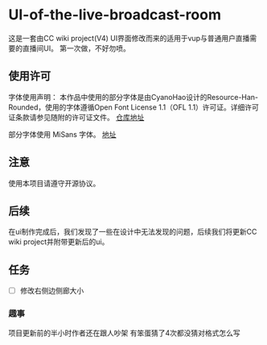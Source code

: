 # UI-of-the-live-broadcast-room

这是一套由CC wiki project(V4) UI界面修改而来的适用于vup与普通用户直播需要的直播间UI。
第一次做，不好勿喷。

## 使用许可

字体使用声明：
本作品中使用的部分字体是由CyanoHao设计的Resource-Han-Rounded，使用的字体遵循Open Font License 1.1（OFL 1.1）许可证。详细许可证条款请参见随附的许可证文件。
[仓库地址](https://github.com/CyanoHao/Resource-Han-Rounded)

部分字体使用 MiSans 字体。
[地址](https://hyperos.mi.com/font/)

## 注意

使用本项目请遵守开源协议。

## 后续

在ui制作完成后，我们发现了一些在设计中无法发现的问题，后续我们将更新CC wiki project并附带更新后的ui。

## 任务

- [ ] 修改右侧边侧廊大小

### 趣事

项目更新前的半小时作者还在跟人吵架
有笨蛋猜了4次都没猜对格式怎么写
